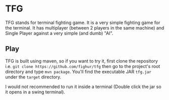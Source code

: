 # TFG
TFG stands for terminal fighting game. It is a very simple fighting game for the
terminal. It has multiplayer (between 2 players in the same machine)
and Single Player against a very simple (and dumb) "AI".

## Play
TFG is built using maven, so if you want to try it, first clone the repository i.e.
`git clone https://github.com/fighur/tfg` then go to the project's root directory and type `mvn package`.
You'll find the executable JAR `tfg.jar` under the `target` directory. 

I would not recommended to run it inside a terminal (Double click the jar so it opens in a swing terminal).